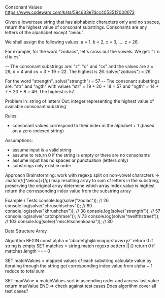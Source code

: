 Consonant Values
https://www.codewars.com/kata/59c633e7dcc4053512000073

Given a lowercase string that has alphabetic characters only and no spaces, 
return the highest value of consonant substrings. Consonants are any letters of 
the alpahabet except "aeiou".

We shall assign the following values: a = 1, b = 2, c = 3, .... z = 26.

For example, for the word "zodiacs", let's cross out the vowels. We get: "z o d 
ia cs"

-- The consonant substrings are: "z", "d" and "cs" and the values are z = 26, 
d = 4 and cs = 3 + 19 = 22. The highest is 26.
solve("zodiacs") = 26

For the word "strength", solve("strength") = 57
-- The consonant substrings are: "str" and "ngth" with values 
"str" = 19 + 20 + 18 = 57 and "ngth" = 14 + 7 + 20 + 8 = 49. The highest is 57.

Problem
In: string of letters
Out: integer representing the highest value of available consonant substring

Rules: 
- consonant values correspond to their index in the alphabet + 1 (based on a zero-indexed string) 
 
Assumptions: 
- assume input is a valid string
- assume to return 0 if the string is empty or there are no consonants
- assume input has no spaces or punctuation (letters only)
- substrings only exist in order 

Approach Brainstorming: 
work with regexp 
  split on non-vowel characters => .match(/([^aeiou]+)/g)
  map resulting array to sum of letters in the substring, preserving the original array
  determine which array index value is highest
  return the corresponding index value from the substring array

Example / Tests 
console.log(solve("zodiac")); // 26
console.log(solve("chruschtschov")); // 80
console.log(solve("khrushchev")); // 38
console.log(solve("strength")); // 57
console.log(solve("catchphrase")); // 73
console.log(solve("twelfthstreet")); // 103
console.log(solve("mischtschenkoana")); // 80

Data Structure 
Array

Algorithm
BEGIN
  const alpha = 'abcdefghijklmnopqrstuvwxyz'
  return 0 if string is empty
  SET matches = string.match regexp pattern || []
  return 0 if matches.length === 0 

  SET matchValues = mapped values of each substring
    calculate value by iterating through the string
      get corresponding index value from alpha + 1
    reduce to total sum

  SET maxValue = matchValues.sort in ascending order and access last value  
  return maxValue
END
=> check against test cases
Does algorithm cover all test cases? 
